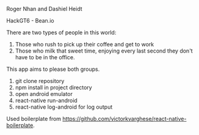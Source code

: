 Roger Nhan and Dashiel Heidt

HackGT6 - Bean.io

There are two types of people in this world:

1. Those who rush to pick up their coffee and get to work
2. Those who milk that sweet time, enjoying every last second they don't have to be in the office.

This app aims to please both groups.

1. git clone repository
2. npm install in project directory
3. open android emulator
4. react-native run-android
5. react-native log-android for log output

Used boilerplate from https://github.com/victorkvarghese/react-native-boilerplate.
